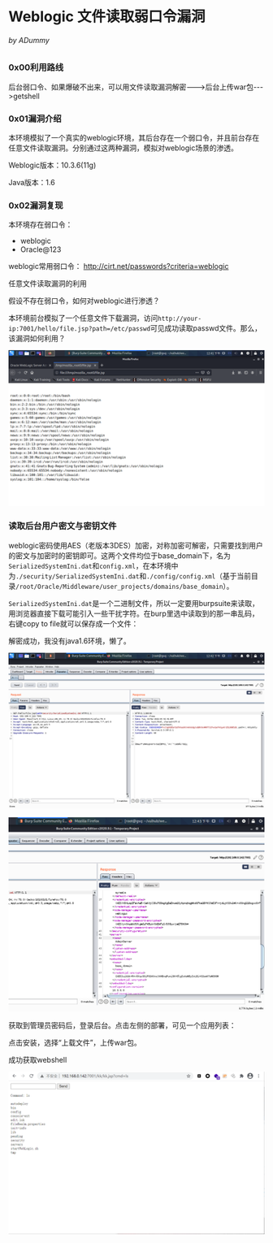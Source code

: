 # Weblogic 文件读取弱口令漏洞

###### by ADummy

### 0x00利用路线

​			后台弱口令、如果爆破不出来，可以用文件读取漏洞解密--->后台上传war包--->getshell

### 0x01漏洞介绍			

​			本环境模拟了一个真实的weblogic环境，其后台存在一个弱口令，并且前台存在任意文件读取漏洞。分别通过这两种漏洞，模拟对weblogic场景的渗透。

Weblogic版本：10.3.6(11g)

Java版本：1.6

### 0x02漏洞复现

本环境存在弱口令：

- weblogic
- Oracle@123

weblogic常用弱口令： http://cirt.net/passwords?criteria=weblogic

任意文件读取漏洞的利用

假设不存在弱口令，如何对weblogic进行渗透？

本环境前台模拟了一个任意文件下载漏洞，访问`http://your-ip:7001/hello/file.jsp?path=/etc/passwd`可见成功读取passwd文件。那么，该漏洞如何利用？

![Weblogic_文件读取弱口令漏洞_1](https://github.com/ADummmy/vulhub_Writeup/blob/main/src/Weblogic_文件读取弱口令漏洞_1.jpg)

### 读取后台用户密文与密钥文件

weblogic密码使用AES（老版本3DES）加密，对称加密可解密，只需要找到用户的密文与加密时的密钥即可。这两个文件均位于base_domain下，名为`SerializedSystemIni.dat`和`config.xml`，在本环境中为`./security/SerializedSystemIni.dat`和`./config/config.xml`（基于当前目录`/root/Oracle/Middleware/user_projects/domains/base_domain`）。

`SerializedSystemIni.dat`是一个二进制文件，所以一定要用burpsuite来读取，用浏览器直接下载可能引入一些干扰字符。在burp里选中读取到的那一串乱码，右键copy to file就可以保存成一个文件：

解密成功，我没有java1.6环境，懒了。

![Weblogic_文件读取弱口令漏洞_1](https://github.com/ADummmy/vulhub_Writeup/blob/main/src/Weblogic_文件读取弱口令漏洞_2.jpg)

![Weblogic_文件读取弱口令漏洞_1](https://github.com/ADummmy/vulhub_Writeup/blob/main/src/Weblogic_文件读取弱口令漏洞_3.jpg)

获取到管理员密码后，登录后台。点击左侧的部署，可见一个应用列表：

点击安装，选择“上载文件”，上传war包。

成功获取webshell

![Weblogic_文件读取弱口令漏洞_1](https://github.com/ADummmy/vulhub_Writeup/blob/main/src/Weblogic_文件读取弱口令漏洞_4.jpg)